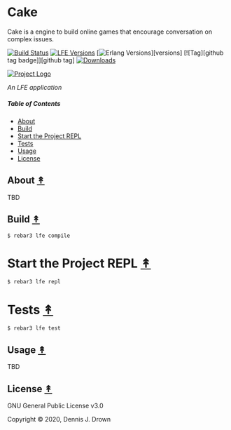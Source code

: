 # Cake
Cake is a engine to build online games that encourage conversation on complex issues.

[![Build Status][travis badge]][travis]
[![LFE Versions][lfe badge]][lfe]
[![Erlang Versions][erlang badge]][versions]
[![Tag][github tag badge]][github tag]
[![Downloads][hex downloads]][hex package]

[![Project Logo][logo]][logo-large]

*An LFE application*

##### Table of Contents

* [About](#about-)
* [Build](#build-)
* [Start the Project REPL](#start-the-repl-)
* [Tests](#tests-)
* [Usage](#usage-)
* [License](#license-)

## About [&#x219F;](#table-of-contents)

TBD

## Build [&#x219F;](#table-of-contents)

```shell
$ rebar3 lfe compile
```

# Start the Project REPL [&#x219F;](#table-of-contents)

```shell
$ rebar3 lfe repl
```

# Tests [&#x219F;](#table-of-contents)

```shell
$ rebar3 lfe test
```

## Usage [&#x219F;](#table-of-contents)

TBD

## License [&#x219F;](#table-of-contents)

GNU General Public License v3.0

Copyright © 2020, Dennis J. Drown

<!-- Named page links below: /-->

[logo]: https://avatars1.githubusercontent.com/u/3434967?s=250
[logo-large]: https://avatars1.githubusercontent.com/u/3434967
[github]: https://github.com/ORG/cake
[gitlab]: https://gitlab.com/ORG/cake
[travis]: https://travis-ci.org/ORG/cake
[travis badge]: https://img.shields.io/travis/ORG/cake.svg
[gh-actions-badge]: https://github.com/ORG/cake/workflows/Go/badge.svg
[gh-actions]: https://github.com/ORG/cake/actions
[lfe]: https://github.com/rvirding/lfe
[lfe badge]: https://img.shields.io/badge/lfe-1.3.0-blue.svg
[erlang badge]: https://img.shields.io/badge/erlang-19%20to%2023-blue.svg
[version]: https://github.com/ORG/cake/blob/master/.travis.yml
[github tags]: https://github.com/ORG/cake/tags
[github tags badge]: https://img.shields.io/github/tag/ORG/cake.svg
[github downloads]: https://img.shields.io/github/downloads/ORG/cake/total.svg
[hex badge]: https://img.shields.io/hexpm/v/cake.svg?maxAge=2592000
[hex package]: https://hex.pm/packages/cake
[hex downloads]: https://img.shields.io/hexpm/dt/cake.svg
